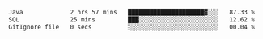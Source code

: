 <!--START_SECTION:waka-->

```txt
Java             2 hrs 57 mins   █████████████████████▓░░░   87.33 %
SQL              25 mins         ███░░░░░░░░░░░░░░░░░░░░░░   12.62 %
GitIgnore file   0 secs          ░░░░░░░░░░░░░░░░░░░░░░░░░   00.04 %
```

<!--END_SECTION:waka-->
